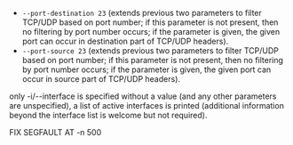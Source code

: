 * `--port-destination 23` (extends previous two parameters to filter TCP/UDP based on port number; if this parameter is not present, then no filtering by port number occurs; if the parameter is given, the given port can occur in destination part of TCP/UDP headers).
* `--port-source 23` (extends previous two parameters to filter TCP/UDP based on port number; if this parameter is not present, then no filtering by port number occurs; if the parameter is given, the given port can occur in source part of TCP/UDP headers).

 only -i/--interface is specified without a value (and any other parameters are unspecified), a list of active interfaces is printed (additional information beyond the interface list is welcome but not required).

 FIX SEGFAULT AT -n 500